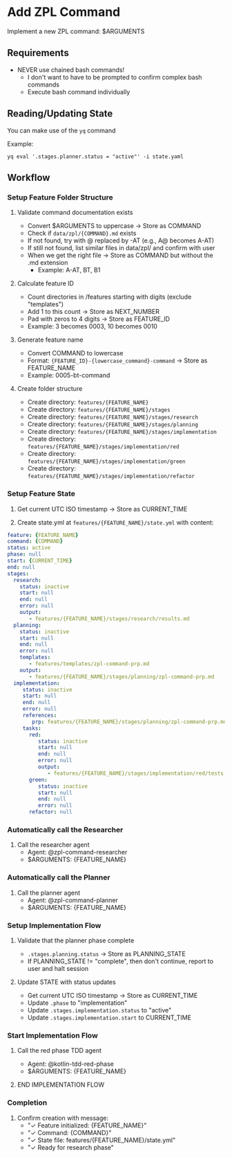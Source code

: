 # Add ZPL Command

Implement a new ZPL command: $ARGUMENTS

## Requirements

- NEVER use chained bash commands!
   - I don't want to have to be prompted to confirm complex bash commands
   - Execute bash command individually

## Reading/Updating State
You can make use of the `yq` command

Example:
```shell
yq eval '.stages.planner.status = "active"' -i state.yaml
```

## Workflow
### Setup Feature Folder Structure

1. Validate command documentation exists
   - Convert $ARGUMENTS to uppercase → Store as COMMAND
   - Check if `data/zpl/{COMMAND}.md` exists
   - If not found, try with @ replaced by -AT (e.g., A@ becomes A-AT)
   - If still not found, list similar files in data/zpl/ and confirm with user
   - When we get the right file  → Store as COMMAND but without the .md extension
     - Example: A-AT, BT, B1

2. Calculate feature ID
   - Count directories in /features starting with digits (exclude "templates")
   - Add 1 to this count → Store as NEXT_NUMBER
   - Pad with zeros to 4 digits → Store as FEATURE_ID
   - Example: 3 becomes 0003, 10 becomes 0010

3. Generate feature name
   - Convert COMMAND to lowercase
   - Format: `{FEATURE_ID}-{lowercase_command}-command` → Store as FEATURE_NAME
   - Example: 0005-bt-command

4. Create folder structure
   - Create directory: `features/{FEATURE_NAME}`
   - Create directory: `features/{FEATURE_NAME}/stages`
   - Create directory: `features/{FEATURE_NAME}/stages/research`
   - Create directory: `features/{FEATURE_NAME}/stages/planning`
   - Create directory: `features/{FEATURE_NAME}/stages/implementation`
   - Create directory: `features/{FEATURE_NAME}/stages/implementation/red`
   - Create directory: `features/{FEATURE_NAME}/stages/implementation/green`
   - Create directory: `features/{FEATURE_NAME}/stages/implementation/refactor`

### Setup Feature State

1. Get current UTC ISO timestamp → Store as CURRENT_TIME

2. Create state.yml at `features/{FEATURE_NAME}/state.yml` with content:
```yaml
feature: {FEATURE_NAME}
command: {COMMAND}
status: active
phase: null
start: {CURRENT_TIME}
end: null
stages:
  research:
    status: inactive
    start: null
    end: null
    error: null
    output:
       - features/{FEATURE_NAME}/stages/research/results.md
  planning:
    status: inactive
    start: null
    end: null
    error: null
    templates:
       - features/templates/zpl-command-prp.md
    output:
       - features/{FEATURE_NAME}/stages/planning/zpl-command-prp.md
  implementation:
     status: inactive
     start: null
     end: null
     error: null
     references:
        prp: features/{FEATURE_NAME}/stages/planning/zpl-command-prp.md
     tasks:
       red:
          status: inactive
          start: null
          end: null
          error: null
          output:
             - features/{FEATURE_NAME}/stages/implementation/red/tests-created.md
       green:
          status: inactive
          start: null
          end: null
          error: null
       refactor: null
```

### Automatically call the Researcher

1. Call the researcher agent
   - Agent: @zpl-command-researcher
   - $ARGUMENTS: {FEATURE_NAME}

### Automatically call the Planner

1. Call the planner agent
   - Agent: @zpl-command-planner
   - $ARGUMENTS: {FEATURE_NAME}

### Setup Implementation Flow

1. Validate that the planner phase complete
   - `.stages.planning.status` → Store as PLANNING_STATE
   - If PLANNING_STATE != "complete", then don't continue, report to user and halt session

2. Update STATE with status updates
   - Get current UTC ISO timestamp → Store as CURRENT_TIME
   - Update `.phase` to "implementation"
   - Update `.stages.implementation.status` to "active"
   - Update `.stages.implementation.start` to CURRENT_TIME

### Start Implementation Flow

1. Call the red phase TDD agent
   - Agent: @kotlin-tdd-red-phase
   - $ARGUMENTS: {FEATURE_NAME}

2. END IMPLEMENTATION FLOW

### Completion

1. Confirm creation with message:
   - "✓ Feature initialized: {FEATURE_NAME}"
   - "✓ Command: {COMMAND}"
   - "✓ State file: features/{FEATURE_NAME}/state.yml"
   - "✓ Ready for research phase"